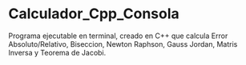 # Calculador_Cpp_Consola
Programa ejecutable en terminal, creado en C++ que calcula Error Absoluto/Relativo, Biseccion, Newton Raphson, Gauss Jordan, Matris Inversa y Teorema de Jacobi.
